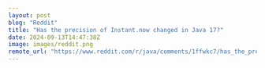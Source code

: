 ```yaml
---
layout: post
blog: "Reddit"
title: "Has the precision of Instant.now changed in Java 17?"
date: 2024-09-13T14:47:38Z
image: images/reddit.png
remote_url: "https://www.reddit.com/r/java/comments/1ffwkc7/has_the_precision_of_instantnow_changed_in_java_17/"
---
```

